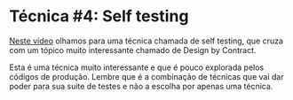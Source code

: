 # Técnica #4: Self testing

[Neste vídeo](https://youtu.be/R5zhDhNAI7o) olhamos para uma técnica chamada de self testing, que cruza com um tópico muito interessante chamado de Design by Contract. 

Esta é uma técnica muito interessante e que é pouco explorada pelos códigos de produção. Lembre que é a combinação de técnicas que vai dar poder para sua suite de testes e não a escolha por apenas uma técnica. 
